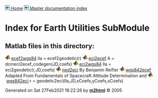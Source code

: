 [![\<](../../../../left.png) Home](../../../../../index.md)     [![\<](../../../../left.png) Master documentation index](../../../../../documentation.md)


# Index for Earth Utilities SubModule

## Matlab files in this directory:

 
  ![](../../../../matlabicon.gif) [ecef2wgs84](ecef2wgs84.md)   lla = ecef2geodetic(r)
  ![](../../../../matlabicon.gif) [eci2ecef](eci2ecef.md)       A = dcmeci2ecef_codegen(JD,coefs)
  ![](../../../../matlabicon.gif) [eci2wgs84](eci2wgs84.md)     lla = eci2geodetic(r,JD,coefs)
  ![](../../../../matlabicon.gif) [ned2eci](ned2eci.md)         By Benjamin Reifler
  ![](../../../../matlabicon.gif) [wgs842ecef](wgs842ecef.md)   Adapted From Fundamentals of Spacecraft Attitude Determination and
  ![](../../../../matlabicon.gif) [wgs842eci](wgs842eci.md)     r = geodetic2eci(lla,JD,xCoefs,yCoefs,sCoefs)
 



Generated on Sat 27Feb2021 18:22:26 by
**[m2html](http://www.artefact.tk/software/matlab/m2html/ "Matlab Documentation in HTML")**
© 2005